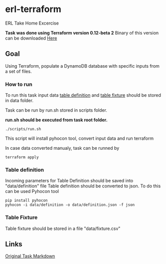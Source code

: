 # erl-terraform
ERL Take Home Excercise

**Task was done using Terraform version 0.12-beta 2**
Binary of this version can be downloaded [Here](https://releases.hashicorp.com/terraform/0.12.0-beta2/)

## Goal

Using Terraform, populate a DynamoDB database with specific inputs from a set of files.

### How to run
To run this task input data [table definition](#table-definition) and [table fixture](#table-fixture) should be stored in data folder.

Task can be run by run.sh stored in scripts folder.

**run.sh should be executed from task root folder.**
```
./scripts/run.sh
```

This script will install pyhocon tool, convert input data and run terraform

In case data converted manualy, task can be runned by
```
terraform apply
```

### Table definition
Incoming parameters for Table Definition should be saved into "data/definition" file
Table definition should be converted to json. To do this can be used Pyhocon tool
```
pip install pyhocon
pyhocon -i data/definition -o data/definition.json -f json
```

### Table Fixture
Table fixture should be stored in a file "data/fixture.csv"

## Links
[Original Task Markdown](erl-interview-exercise-devops.md)